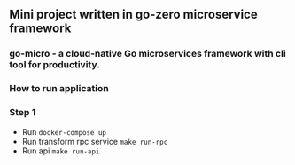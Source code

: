 ## Mini project written in go-zero microservice framework
### go-micro - a cloud-native Go microservices framework with cli tool for productivity.

### How to run application
### Step 1
* Run ``docker-compose up``
* Run transform rpc service ``make run-rpc``
* Run api ``make run-api``